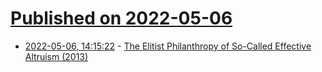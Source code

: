 # [Published on 2022-05-06](index.md)

* [2022-05-06, 14:15:22](https://news.ycombinator.com/item?id=31285371) - [The Elitist Philanthropy of So-Called Effective Altruism (2013)](https://ssir.org/articles/entry/the_elitist_philanthropy_of_so_called_effective_altruism)
